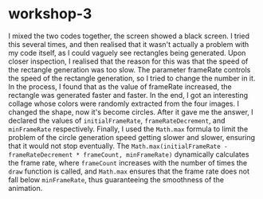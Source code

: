 # workshop-3

I mixed the two codes together, the screen showed a black screen. I tried this several times, and then realised that it wasn't actually a problem with my code itself, as I could vaguely see rectangles being generated. Upon closer inspection, I realised that the reason for this was that the speed of the rectangle generation was too slow. The parameter frameRate controls the speed of the rectangle generation, so I tried to change the number in it. In the process, I found that as the value of frameRate increased, the rectangle was generated faster and faster. In the end, I got an interesting collage whose colors were randomly extracted from the four images.
I changed the shape, now it's become circles.
After it gave me the answer, I declared the values of `initialFrameRate`, `frameRateDecrement`, and `minFrameRate` respectively. Finally, I used the `Math.max` formula to limit the problem of the circle generation speed getting slower and slower, ensuring that it would not stop eventually. The `Math.max(initialFrameRate - frameRateDecrement * frameCount, minFrameRate)` dynamically calculates the frame rate, where `frameCount` increases with the number of times the `draw` function is called, and `Math.max` ensures that the frame rate does not fall below `minFrameRate`, thus guaranteeing the smoothness of the animation.
